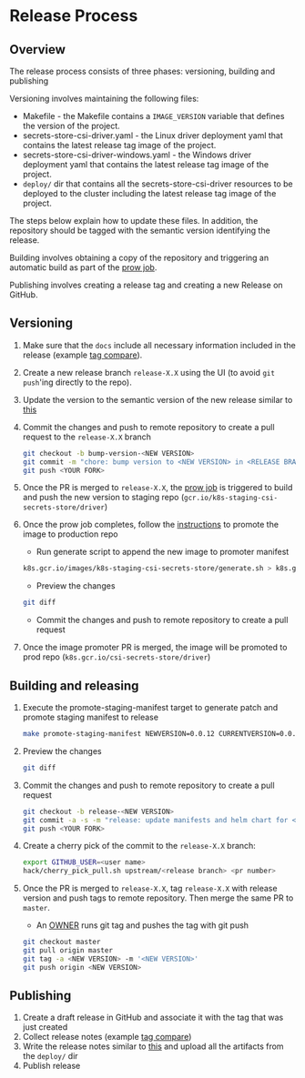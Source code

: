 # Release Process

## Overview

The release process consists of three phases: versioning, building and publishing

Versioning involves maintaining the following files:

- Makefile - the Makefile contains a `IMAGE_VERSION` variable that defines the version of the project.
- secrets-store-csi-driver.yaml - the Linux driver deployment yaml that contains the latest release tag image of the project.
- secrets-store-csi-driver-windows.yaml - the Windows driver deployment yaml that contains the latest release tag image of the project.
- `deploy/` dir that contains all the secrets-store-csi-driver resources to be deployed to the cluster including the latest release tag image of the project.

The steps below explain how to update these files. In addition, the repository should be tagged with the semantic version identifying the release.

Building involves obtaining a copy of the repository and triggering an automatic build as part of the [prow job](https://testgrid.k8s.io/sig-auth-secrets-store-csi-driver#secrets-store-csi-driver-push-image).

Publishing involves creating a release tag and creating a new Release on GitHub.

## Versioning

1. Make sure that the `docs` include all necessary information included in the release (example [tag compare](https://github.com/kubernetes-sigs/secrets-store-csi-driver/compare/v0.0.21...master)).
1. Create a new release branch `release-X.X` using the UI (to avoid `git push`'ing directly to the repo).
1. Update the version to the semantic version of the new release similar to [this](https://github.com/kubernetes-sigs/secrets-store-csi-driver/pull/251)
1. Commit the changes and push to remote repository to create a pull request to the `release-X.X` branch

    ```bash
    git checkout -b bump-version-<NEW VERSION>
    git commit -m "chore: bump version to <NEW VERSION> in <RELEASE BRANCH>"
    git push <YOUR FORK>
    ```

1. Once the PR is merged to `release-X.X`, the [prow job](https://testgrid.k8s.io/sig-auth-secrets-store-csi-driver#secrets-store-csi-driver-push-image) is triggered to build and push the new version to staging repo (`gcr.io/k8s-staging-csi-secrets-store/driver`)
1. Once the prow job completes, follow the [instructions](https://github.com/kubernetes/k8s.io/tree/main/k8s.gcr.io#image-promoter) to promote the image to production repo
    - Run generate script to append the new image to promoter manifest

    ```bash
    k8s.gcr.io/images/k8s-staging-csi-secrets-store/generate.sh > k8s.gcr.io/images/k8s-staging-csi-secrets-store/images.yaml
    ```

    - Preview the changes

    ```bash
    git diff
    ```

    - Commit the changes and push to remote repository to create a pull request
1. Once the image promoter PR is merged, the image will be promoted to prod repo (`k8s.gcr.io/csi-secrets-store/driver`)
  
## Building and releasing

1. Execute the promote-staging-manifest target to generate patch and promote staging manifest to release

    ```bash
   make promote-staging-manifest NEWVERSION=0.0.12 CURRENTVERSION=0.0.11
    ```

1. Preview the changes

    ```bash
   git diff
    ```

1. Commit the changes and push to remote repository to create a pull request

    ```bash
    git checkout -b release-<NEW VERSION>
    git commit -a -s -m "release: update manifests and helm chart for <NEW VERSION>"
    git push <YOUR FORK>
    ```

1. Create a cherry pick of the commit to the `release-X.X` branch:

    ```bash
    export GITHUB_USER=<user name>
    hack/cherry_pick_pull.sh upstream/<release branch> <pr number>
    ```

1. Once the PR is merged to `release-X.X`, tag `release-X.X` with release
   version and push tags to remote repository.  Then merge the same PR to
   `master`.

    - An [OWNER](https://github.com/kubernetes-sigs/secrets-store-csi-driver/blob/master/OWNERS) runs git tag and pushes the tag with git push

   ```bash
   git checkout master
   git pull origin master
   git tag -a <NEW VERSION> -m '<NEW VERSION>'
   git push origin <NEW VERSION>
   ```

## Publishing

1. Create a draft release in GitHub and associate it with the tag that was just created
1. Collect release notes (example [tag compare](https://github.com/kubernetes-sigs/secrets-store-csi-driver/compare/v0.0.21...master))
1. Write the release notes similar to [this](https://github.com/kubernetes-sigs/secrets-store-csi-driver/releases/tag/v0.0.12) and upload all the artifacts from the `deploy/` dir
1. Publish release
